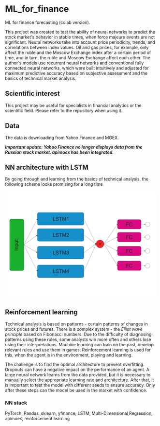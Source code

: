 # ML_for_finance
ML for finance forecasting (colab version).

This project was created to test the ability of neural networks to predict the stock market's behavior in stable times, when force majeure events are not significant. Neural networks take into account price periodicity, trends, and correlations between index values. Oil and gas prices, for example, only affect the ruble and the Moscow Exchange index after a certain period of time, and in turn, the ruble and Moscow Exchange affect each other. The author's models use recurrent neural networks and conventional fully connected neural networks, which were built intuitively and adjusted for maximum predictive accuracy based on subjective assessment and the basics of technical market analysis.

## Scientific interest
This project may be useful for specialists in financial analytics or the scientific field. Please refer to the repository when using it.

## Data
The data is downloading from Yahoo Finance and MOEX. 


***Important update: Yahoo Finance no longer displays data from the Russian stock market.  apimoex has been integrated.*** 

## NN architecture with LSTM
By going through and learning from the basics of technical analysis, the following scheme looks promising for a long time 

<img src="./Finance5.png"  width="500" 
     height=auto>

## Reinforcement learning 
Technical analysis is based on patterns - certain patterns of changes in stock prices and futures. There is a complex system - the *Elliot wave principle* based on Fibonacci numbers. Due to the difficulty of diagnosing patterns using these rules, some analysts win more often and others lose using their interpretations. Machine learning can train on the past, develop relevant rules and use them in games. Reinforcement learning is used for this, when the agent is in the environment, playing and learning.

The challenge is to find the optimal architecture to prevent overfitting. Dropouts can have a negative impact on the performance of an agent. A large neural network learns from the data provided, but it is necessary to manually select the appropriate learning rate and architecture. After that, it is important to test the model with different seeds to ensure accuracy. Only after these steps can the model be used in the market with confidence.

### NN stack 
PyTorch, Pandas, sklearn, yfinance, LSTM, Multi-Dimensional Regression, apimoex, reinforcement learning



